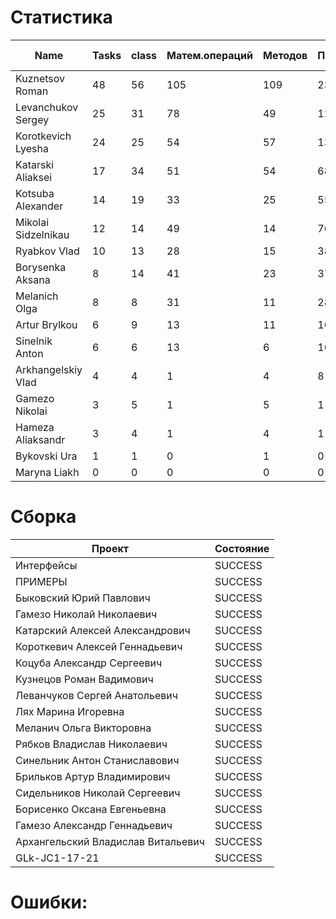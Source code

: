 # Статистика

| Name | Tasks | class | Матем.операций | Методов | Присваиваний | анон.класов | внутр.класов | констант | логирование | лямбды | переменных | перхватов исключений | приват. методов | приват. полей | сравнений | циклов |
| --- | --- | --- | --- | --- | --- | --- | --- | --- | --- | --- | --- | --- | --- | --- | --- | --- |
| Kuznetsov Roman | 48 | 56 | 105 | 109 | 238 | 2 | 0 | 2 | 0 | 0 | 171 | 0 | 6 | 6 | 18 | 37 |
| Levanchukov Sergey | 25 | 31 | 78 | 49 | 127 | 0 | 1 | 0 | 0 | 0 | 95 | 0 | 7 | 2 | 18 | 30 |
| Korotkevich Lyesha | 24 | 25 | 54 | 57 | 131 | 0 | 0 | 0 | 0 | 0 | 94 | 0 | 0 | 0 | 18 | 28 |
| Katarski Aliaksei | 17 | 34 | 51 | 54 | 68 | 0 | 0 | 0 | 0 | 0 | 58 | 0 | 12 | 8 | 16 | 20 |
| Kotsuba Alexander | 14 | 19 | 33 | 25 | 55 | 0 | 0 | 0 | 0 | 0 | 54 | 0 | 3 | 2 | 8 | 6 |
| Mikolai Sidzelnikau | 12 | 14 | 49 | 14 | 76 | 0 | 0 | 0 | 0 | 0 | 52 | 0 | 0 | 0 | 4 | 5 |
| Ryabkov Vlad | 10 | 13 | 28 | 15 | 38 | 0 | 0 | 0 | 0 | 0 | 38 | 0 | 1 | 0 | 7 | 2 |
| Borysenka Aksana | 8 | 14 | 41 | 23 | 37 | 0 | 0 | 0 | 0 | 0 | 36 | 0 | 8 | 2 | 12 | 6 |
| Melanich Olga | 8 | 8 | 31 | 11 | 28 | 0 | 0 | 0 | 0 | 0 | 28 | 0 | 0 | 0 | 1 | 0 |
| Artur Brylkou | 6 | 9 | 13 | 11 | 16 | 0 | 0 | 0 | 0 | 0 | 16 | 0 | 1 | 0 | 1 | 2 |
| Sinelnik Anton | 6 | 6 | 13 | 6 | 16 | 0 | 0 | 0 | 0 | 0 | 16 | 0 | 0 | 0 | 0 | 0 |
| Arkhangelskiy Vlad | 4 | 4 | 1 | 4 | 8 | 0 | 0 | 0 | 0 | 0 | 8 | 0 | 0 | 0 | 0 | 0 |
| Gamezo Nikolai | 3 | 5 | 1 | 5 | 1 | 0 | 0 | 0 | 0 | 0 | 1 | 0 | 0 | 0 | 0 | 1 |
| Hameza Aliaksandr | 3 | 4 | 1 | 4 | 1 | 0 | 0 | 0 | 0 | 0 | 1 | 0 | 0 | 0 | 0 | 0 |
| Bykovski Ura | 1 | 1 | 0 | 1 | 0 | 0 | 0 | 0 | 0 | 0 | 0 | 0 | 0 | 0 | 0 | 0 |
| Maryna Liakh | 0 | 0 | 0 | 0 | 0 | 0 | 0 | 0 | 0 | 0 | 0 | 0 | 0 | 0 | 0 | 0 |


# Сборка

| Проект | Состояние |
| --- | --- |
| Интерфейсы  | SUCCESS |
| ПРИМЕРЫ  | SUCCESS |
| Быковский Юрий Павлович  | SUCCESS |
| Гамезо Николай Николаевич  | SUCCESS |
| Катарский Алексей Александрович  | SUCCESS |
| Короткевич Алексей Геннадьевич  | SUCCESS |
| Коцуба Александр Сергеевич  | SUCCESS |
| Кузнецов Роман Вадимович  | SUCCESS |
| Леванчуков Сергей Анатольевич  | SUCCESS |
| Лях Марина Игоревна  | SUCCESS |
| Меланич Ольга Викторовна  | SUCCESS |
| Рябков Владислав Николаевич  | SUCCESS |
| Синельник Антон Станиславович  | SUCCESS |
| Брильков Артур Владимирович  | SUCCESS |
| Сидельников Николай Сергеевич  | SUCCESS |
| Борисенко Оксана Евгеньевна  | SUCCESS |
| Гамезо Александр Геннадьевич  | SUCCESS |
| Архангельский Владислав Витальевич  | SUCCESS |
| GLk-JC1-17-21  | SUCCESS |


# Ошибки:

